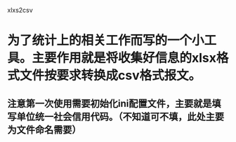 xlxs2csv

# 为了统计上的相关工作而写的一个小工具。主要作用就是将收集好信息的xlsx格式文件按要求转换成csv格式报文。

## 注意第一次使用需要初始化ini配置文件，主要就是填写单位统一社会信用代码。（不知道可不填，此处主要为文件命名需要）